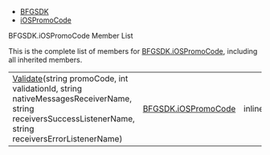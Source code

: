   - [BFGSDK](namespace_b_f_g_s_d_k.html)
  - [iOSPromoCode](class_b_f_g_s_d_k_1_1i_o_s_promo_code.html)

BFGSDK.iOSPromoCode Member List

This is the complete list of members for
[BFGSDK.iOSPromoCode](class_b_f_g_s_d_k_1_1i_o_s_promo_code.html),
including all inherited members.

|                                                                                                                                                                                                                                         |                                                                   |        |
| --------------------------------------------------------------------------------------------------------------------------------------------------------------------------------------------------------------------------------------- | ----------------------------------------------------------------- | ------ |
| [Validate](class_b_f_g_s_d_k_1_1i_o_s_promo_code.html#adf7444bb9b8fe74bdee73a6fe33d057c)(string promoCode, int validationId, string nativeMessagesReceiverName, string receiversSuccessListenerName, string receiversErrorListenerName) | [BFGSDK.iOSPromoCode](class_b_f_g_s_d_k_1_1i_o_s_promo_code.html) | inline |
